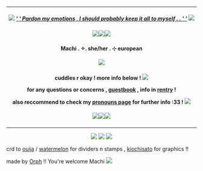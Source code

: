 ***
<h5 align="center">
  
<img src="https://watermelon.crd.co/assets/images/gallery01/12b72072.gif?v=2a41aca3"/> [' ' Pardon my emotions , I should probably keep it all to myself . . ' '](https://open.spotify.com/track/6UFivO2zqqPFPoQYsEMuCc?si=e0ef57f06c85468e) <img src="https://watermelon.crd.co/assets/images/gallery01/12b72072.gif?v=2a41aca3"/>
<h5 align="center">
<img src="https://ouija.crd.co/assets/images/gallery06/74f4895c.gif?v=b8c53f22"/><img src="https://ouija.crd.co/assets/images/gallery06/74f4895c.gif?v=b8c53f22"/><img src="https://ouija.crd.co/assets/images/gallery06/74f4895c.gif?v=b8c53f22"/>
</h5>  

<h4 align="center">
Machi . ✧. she/her . ⊹ european
</h4> 
<h5 align="center">
<img src="https://64.media.tumblr.com/db550be4f6e50d814ef7fbb6d6aa10c5/062dd1659b0d0d02-24/s640x960/ac148a84cc8ab2e4c19530367bc32bc1d1948f59.gifv"/>
</h5>  
<h4 align="center">

cuddles r okay ! more info below ! <img src="https://watermelon.crd.co/assets/images/gallery01/c244555e.gif?v=2a41aca3"/>

for any questions or concerns , [guestbook](https://lotusnilotpala.123guestbook.com/) , info in [rentry](https://rentry.org/LotusNilotpala) !

also reccommend to check my [pronouns page](https://en.pronouns.page/@MachiNilotpala) for further info :33 ! <img src="https://watermelon.crd.co/assets/images/gallery11/faaf6eee.gif?v=2a41aca3"/>
</h4> 

<h5 align="center">
<img src="https://ouija.crd.co/assets/images/gallery06/74f4895c.gif?v=b8c53f22"/><img src="https://ouija.crd.co/assets/images/gallery06/74f4895c.gif?v=b8c53f22"/><img src="https://ouija.crd.co/assets/images/gallery06/74f4895c.gif?v=b8c53f22"/>
</h5>  

***
<p align ="center">
<img src="https://ouija.crd.co/assets/images/gallery08/7c5d9125.gif?v=b8c53f22"/> <img src="https://watermelon.crd.co/assets/images/gallery18/cf36d55b.png?v=2a41aca3"/> <img src="https://ouija.crd.co/assets/images/gallery08/7c5d9125.gif?v=b8c53f22"/>
</p>

crd to [ouija](https://ouija.crd.co/#) / [watermelon](https://watermelon.crd.co) for dividers n stamps , [kiochisato](https://www.tumblr.com/kiochisato) for graphics !!

made by [Orph](https://github.com/Ovrpheus) !!  You're welcome Machi <img src="https://ouija.crd.co/assets/images/gallery08/62faace8.png?v=b8c53f22"/>


